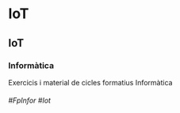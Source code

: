 # IoT
## IoT
### Informàtica

Exercicis i material de cicles formatius Informàtica

###### #FpInfor #Iot

